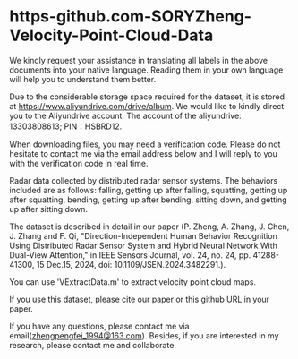 # https-github.com-SORYZheng-Velocity-Point-Cloud-Data
We kindly request your assistance in translating all labels in the above documents into your native language. Reading them in your own language will help you to understand them better.

Due to the considerable storage space required for the dataset, it is stored at https://www.aliyundrive.com/drive/album. We would like to kindly direct you to the Aliyundrive account. The account of the aliyundrive: 13303808613; PIN：HSBRD12. 

When downloading files, you may need a verification code. Please do not hesitate to contact me via the email address below and I will reply to you with the verification code in real time.

Radar data collected by distributed radar sensor systems. The behaviors included are as follows: falling, getting up after falling, squatting, getting up after squatting, bending, getting up after bending, sitting down, and getting up after sitting down.

The dataset is described in detail in our paper (P. Zheng, A. Zhang, J. Chen, J. Zhang and F. Qi, "Direction-Independent Human Behavior Recognition Using Distributed Radar Sensor System and Hybrid Neural Network With Dual-View Attention," in IEEE Sensors Journal, vol. 24, no. 24, pp. 41288-41300, 15 Dec.15, 2024, doi: 10.1109/JSEN.2024.3482291.).

You can use 'VExtractData.m' to extract velocity point cloud maps.

 If you use this dataset, please cite our paper or this github URL in your paper.

If you have any questions, please contact me via email(zhengpengfei_1994@163.com). Besides, if you are interested in my research, please contact me and collaborate.
